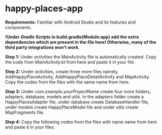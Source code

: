 # happy-places-app
**Requirements:** Familiar with Android Studio and its features and components.

**!Under _Gradle Scripts_ in build.gradle(Module:app) add the extra dependencies which are present in the file here! Otherwise, many of the third party integrations won't work.**

**Step 1:** Under _activities_ the MainActivity file is automatically created. Copy the code from _MainActivity.kt_ from here and paste it in your file.

**Step 2:** Under _activities_, create three more files namely, AddHappyPlaceActivity, AddHappyPlaceDetailActivity and MapActivity. Copy the codes from the files with the same name from here.

**Step 3:** Under _com.example.yourProjectName_ create four more folders, adapters, database, models and utils. In the adapters folder create a HappyPlacesAdapter file, under database create DatabaseHandler file, under models create HappyPlaceModel file and under utils create MapFragments file.

**Step 4:** Copy the following codes from the files with name name from here and paste it in your files.
